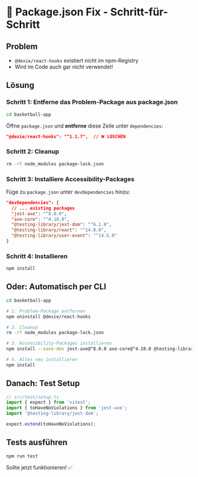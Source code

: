 # 🔧 Package.json Fix - Schritt-für-Schritt

## Problem
- `@dexie/react-hooks` existiert nicht im npm-Registry
- Wird im Code auch gar nicht verwendet!

## Lösung

### Schritt 1: Entferne das Problem-Package aus package.json

```bash
cd basketball-app
```

Öffne `package.json` und **entferne** diese Zeile unter `dependencies`:
```json
"@dexie/react-hooks": "^1.1.7",  // ❌ LÖSCHEN
```

### Schritt 2: Cleanup

```bash
rm -rf node_modules package-lock.json
```

### Schritt 3: Installiere Accessibility-Packages

Füge zu `package.json` unter `devDependencies` hinzu:

```json
"devDependencies": {
  // ... existing packages
  "jest-axe": "^8.0.0",
  "axe-core": "^4.10.0",
  "@testing-library/jest-dom": "^6.1.0",
  "@testing-library/react": "^14.0.0",
  "@testing-library/user-event": "^14.5.0"
}
```

### Schritt 4: Installieren

```bash
npm install
```

## Oder: Automatisch per CLI

```bash
cd basketball-app

# 1. Problem-Package entfernen
npm uninstall @dexie/react-hooks

# 2. Cleanup
rm -rf node_modules package-lock.json

# 3. Accessibility-Packages installieren
npm install --save-dev jest-axe@^8.0.0 axe-core@^4.10.0 @testing-library/jest-dom@^6.1.0 @testing-library/react@^14.0.0 @testing-library/user-event@^14.5.0

# 4. Alles neu installieren
npm install
```

## Danach: Test Setup

```typescript
// src/test/setup.ts
import { expect } from 'vitest';
import { toHaveNoViolations } from 'jest-axe';
import '@testing-library/jest-dom';

expect.extend(toHaveNoViolations);
```

## Tests ausführen

```bash
npm run test
```

Sollte jetzt funktionieren! ✅
